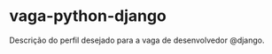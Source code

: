 vaga-python-django
==================

Descrição do perfil desejado para a vaga de desenvolvedor @django.